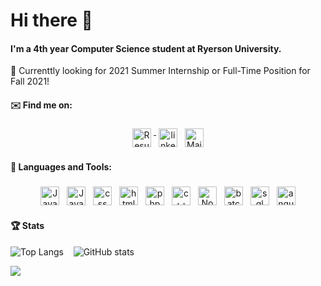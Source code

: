 # Hi there 👋

#### I'm a 4th year Computer Science student at Ryerson University.

🎯 Currenttly looking for 2021 Summer Internship or Full-Time Position for Fall 2021!


#### ✉️ Find me on:


<p align="center">
 <a href="https://drive.google.com/file/d/1fYyxlnv2OY-ScysdA9tx5WxWcRBdE-eB/view?usp=sharing" target="_blank" rel="noopener noreferrer"> <img src="https://i.imgur.com/UiGRoWs.png" alt="Resume" height="30" style="vertical-align:top; margin:4px"> </a>
 <a href="https://www.linkedin.com/in/austin-c-5684a2128/" target="_blank" rel="noopener noreferrer"> <img src="https://camo.githubusercontent.com/8bb7c1de40aadb0d8eede2add7716932344b30235088d239831fe0e884de8f82/68747470733a2f2f696d672e736869656c64732e696f2f62616467652f6c696e6b6564696e2532302d2532333030373742352e7376673f267374796c653d666f722d7468652d6261646765266c6f676f3d6c696e6b6564696e266c6f676f436f6c6f723d7768697465" alt="linkedin" height="30" style="vertical-align:top; margin:4px"></a>
 <a href="mailto:austincheung001@gmail.com"> <img src="https://camo.githubusercontent.com/571384769c09e0c66b45e39b5be70f68f552db3e2b2311bc2064f0d4a9f5983b/68747470733a2f2f696d672e736869656c64732e696f2f62616467652f476d61696c2d4431343833363f7374796c653d666f722d7468652d6261646765266c6f676f3d676d61696c266c6f676f436f6c6f723d7768697465" alt="Mail" height="30" style="vertical-align:top; margin:4px"></a>
</p>

#### 🧰 Languages and Tools:
<p align="center">
<img src="https://camo.githubusercontent.com/62d37abe760867620e0baea1066303719d630a82936837ba7bff6b0c754e3c9f/68747470733a2f2f696d672e736869656c64732e696f2f62616467652f6a6176617363726970742532302d2532333332333333302e7376673f267374796c653d666f722d7468652d6261646765266c6f676f3d6a617661736372697074266c6f676f436f6c6f723d253233463744463145" alt="Javascript" height="30" style="vertical-align:top; margin:4px">
  
<img src="https://camo.githubusercontent.com/771cc18a712bf9edb0925a86164c34b0d803c4d9177dd4467eff7b777109c723/68747470733a2f2f696d672e736869656c64732e696f2f62616467652f4a6176612d4544384230303f7374796c653d666f722d7468652d6261646765266c6f676f3d6a617661266c6f676f436f6c6f723d7768697465" alt="Java" height="30" style="vertical-align:top; margin:4px">

<img src="https://camo.githubusercontent.com/3a0f693cfa032ea4404e8e02d485599bd0d192282b921026e89d271aaa3d7565/68747470733a2f2f696d672e736869656c64732e696f2f62616467652f435353332d3135373242363f7374796c653d666f722d7468652d6261646765266c6f676f3d63737333266c6f676f436f6c6f723d7768697465" alt="css" height="30" style="vertical-align:top; margin:4px">

<img src="https://camo.githubusercontent.com/ce65f7ee7a925c88a6de196689b42aef3607f8a790a34a475e8b034c68715ff5/68747470733a2f2f696d672e736869656c64732e696f2f62616467652f48544d4c352d4533344632363f7374796c653d666f722d7468652d6261646765266c6f676f3d68746d6c35266c6f676f436f6c6f723d77686974" alt="html" height="30" style="vertical-align:top; margin:4px">

<img src="https://camo.githubusercontent.com/02914afc1f51d55c8acac01c200a410efd74fffdff325678f6df6c22ae68a7ee/68747470733a2f2f696d672e736869656c64732e696f2f62616467652f5048502d3737374242343f7374796c653d666f722d7468652d6261646765266c6f676f3d706870266c6f676f436f6c6f723d7768697465" alt="php" height="30" style="vertical-align:top; margin:4px">

<img src="https://camo.githubusercontent.com/121f5000155889c0642b8a6b2a33a7f5fbe5c32d9133dac405ac269da15fcf94/68747470733a2f2f696d672e736869656c64732e696f2f62616467652f432532422532422d3030353939433f7374796c653d666f722d7468652d6261646765266c6f676f3d63253242253242266c6f676f436f6c6f723d7768697465" alt="c++" height="30" style="vertical-align:top; margin:4px">
  
<img src="https://camo.githubusercontent.com/dfc69d704694f22168bea3d84584663777fa5301dcad5bbcb5459b336da8d554/68747470733a2f2f696d672e736869656c64732e696f2f62616467652f4e6f64652e6a732d3433383533443f7374796c653d666f722d7468652d6261646765266c6f676f3d6e6f64652e6a73266c6f676f436f6c6f723d7768697465" alt="Nodejs" height="30" style="vertical-align:top; margin:4px">

<img src="https://camo.githubusercontent.com/aca8077e4bfa77bc5469b4691a9f649a1e22ea5a3271f82bb09dbc7cff80bf4c/68747470733a2f2f696d672e736869656c64732e696f2f62616467652f5368656c6c5f5363726970742d3132313031313f7374796c653d666f722d7468652d6261646765266c6f676f3d676e752d62617368266c6f676f436f6c6f723d7768697465" alt="batch" height="30" style="vertical-align:top; margin:4px">

<img src="https://camo.githubusercontent.com/988b23566a8e239f9717abbed64d36834115c8a8c7082a71c358e04f47f8398c/68747470733a2f2f696d672e736869656c64732e696f2f62616467652f4d7953514c2d3030303030463f7374796c653d666f722d7468652d6261646765266c6f676f3d6d7973716c266c6f676f436f6c6f723d7768697465" alt="sql" height="30" style="vertical-align:top; margin:4px">

<img src="https://camo.githubusercontent.com/d6b0b724ee40a5cc930227bbe03025c92aa02ca50a42fe9077ff62fee298d826/68747470733a2f2f696d672e736869656c64732e696f2f62616467652f416e67756c61724a532d4532333233373f7374796c653d666f722d7468652d6261646765266c6f676f3d616e67756c61726a73266c6f676f436f6c6f723d7768697465" alt="angular" height="30" style="vertical-align:top; margin:4px">


</p>

#### 🏆 Stats
![Top Langs](https://github-readme-stats.vercel.app/api/top-langs/?username=austincheung&theme=dark) &nbsp;&nbsp; ![GitHub stats](https://github-readme-stats.vercel.app/api?username=austincheung&show_icons=true&theme=dark&hide_border=true&hide_rank=true)   





![](https://visitor-badge.laobi.icu/badge?page_id=austincheung.austincheung)
<!--
**austincheung/austincheung** is a ✨ _special_ ✨ repository because its `README.md` (this file) appears on your GitHub profile.

Here are some ideas to get you started:

- 🔭 I’m currently working on ...
- 🌱 I’m currently learning ...
- 👯 I’m looking to collaborate on ...
- 🤔 I’m looking for help with ...
- 💬 Ask me about ...
- 📫 How to reach me: ...
- 😄 Pronouns: ...
- ⚡ Fun fact: ...
-->
     
